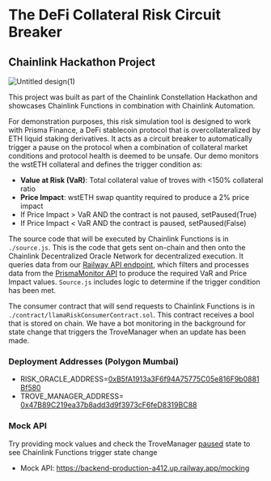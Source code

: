 # The DeFi Collateral Risk Circuit Breaker
## Chainlink Hackathon Project
![Untitled design(1)](https://github.com/Llama-Risk/On-chain-Risk-Tool/assets/51072084/78dadc65-cf3a-4475-a712-b8446ba3c813)

This project was built as part of the Chainlink Constellation Hackathon and showcases Chainlink Functions in combination with Chainlink Automation.

For demonstration purposes, this risk simulation tool is designed to work with Prisma Finance, a DeFi stablecoin protocol that is overcollateralized by ETH liquid staking derivatives. It acts as a circuit breaker to automatically trigger a pause on the protocol when a combination of collateral market conditions and protocol health is deemed to be unsafe. Our demo monitors the wstETH collateral and defines the trigger condition as:
- **Value at Risk (VaR)**: Total collateral value of troves with <150% collateral ratio
- **Price Impact**: wstETH swap quantity required to produce a 2% price impact
- If Price Impact > VaR AND the contract is not paused, setPaused(True)
- If Price Impact < VaR AND the contract is paused, setPaused(False)

The source code that will be executed by Chainlink Functions is in `./source.js`. This is the code that gets sent on-chain and then onto the Chainlink Decentralized Oracle Network for decentralized execution. It queries data from our [Railway API endpoint](https://backend-production-a412.up.railway.app), which filters and processes data from the [PrismaMonitor API](https://api.prismamonitor.com/feeds-docs#/) to produce the required VaR and Price Impact values. `Source.js` includes logic to determine if the trigger condition has been met.

The consumer contract that will send requests to Chainlink Functions is in `./contract/llamaRiskConsumerContract.sol`. This contract receives a bool that is stored on chain. We have a bot monitoring in the background for state change that triggers the TroveManager when an update has been made.

### Deployment Addresses (Polygon Mumbai)
- RISK_ORACLE_ADDRESS=[0xB5fA1913a3F6f94A75775C05e816F9b0881Bf580](https://mumbai.polygonscan.com/address/0xB5fA1913a3F6f94A75775C05e816F9b0881Bf580)
- TROVE_MANAGER_ADDRESS= [0x47B89C219ea37b8add3d9f3973cF6feD8319BC88](https://mumbai.polygonscan.com/address/0x47B89C219ea37b8add3d9f3973cF6feD8319BC88)

### Mock API
Try providing mock values and check the TroveManager [paused](https://mumbai.polygonscan.com/address/0x47B89C219ea37b8add3d9f3973cF6feD8319BC88#readContract#F1) state to see Chainlink Functions trigger state change
- Mock API: https://backend-production-a412.up.railway.app/mocking 
